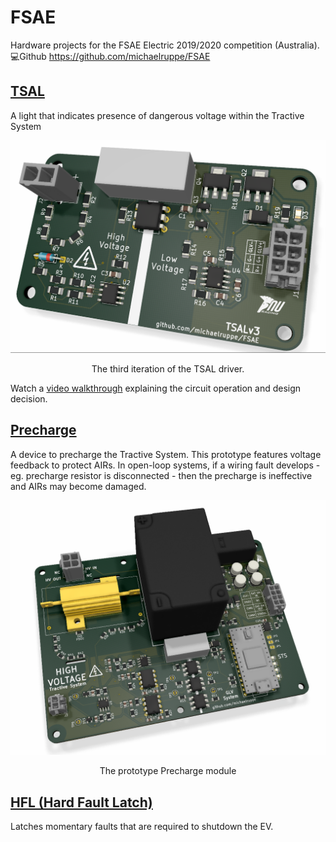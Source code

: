 # FSAE

Hardware projects for the FSAE Electric 2019/2020 competition (Australia).
💻Github https://github.com/michaelruppe/FSAE

## [TSAL](TSALv3)
A light that indicates presence of dangerous voltage within the Tractive System

<div align="center">
<img src="TSALv3/render.png" width="600">
<p>The third iteration of the TSAL driver. </p>
</div>

Watch a [video walkthrough](https://youtu.be/bgW9xbbovIY) explaining the circuit operation and design decision.

## [Precharge](Precharge)
A device to precharge the Tractive System. This prototype features voltage feedback to protect AIRs. In open-loop systems, if a wiring fault develops - eg. precharge resistor is disconnected - then the precharge is ineffective and AIRs may become damaged.
<div align="center">
<img src="Precharge/Precharge-render.png" width="600">
<p>The prototype Precharge module</p>
</div>


 ## [HFL (Hard Fault Latch)](HFL)

 Latches momentary faults that are required to shutdown the EV.
